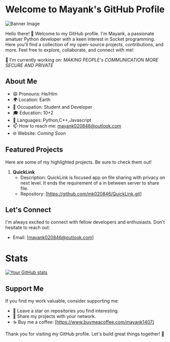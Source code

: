 # Welcome to Mayank's GitHub Profile

![Banner Image]()

Hello there! 👋 Welcome to my GitHub profile. I'm Mayank, a passionate amatuer Python developer with a keen interest in Socket programming. Here you'll find a collection of my open-source projects, contributions, and more. Feel free to explore, collaborate, and connect with me!

🌱 I'm currently working on: _MAKING PEOPLE's COMMUNICATION MORE SECURE AND PRIVATE_
## About Me

- 😄 Pronouns: He/Him
- 🌍 Location: Earth
- 💼 Occupation: Student and Developer
- 🎓 Education: 10+2
- 💬 Languages: Python,C++,Javascript
- 📫 How to reach me: mayank020846@outlook.com
- 🌐 Website: _Coming Soon_

## Featured Projects

Here are some of my highlighted projects. Be sure to check them out!

1. **QuickLink**
   - Description: QuickLink is focused app on file sharing with privacy on next level. It ends the requirement of a in between server to share file.
   - Repository: [https://github.com/mk020846/QuickLink.git]

## Let's Connect

I'm always excited to connect with fellow developers and enthusiasts. Don't hesitate to reach out:
- Email: [mayank020846@outlook.com]

# Stats
[![Your GitHub stats](https://github-readme-stats.vercel.app/api?username=mk020846&show_icons=true&theme=radical)](https://github.com/anuraghazra/github-readme-stats)

## Support Me

If you find my work valuable, consider supporting me:

- 💬 Leave a star on repositories you find interesting.
- 📣 Share my projects with your network.
- ☕ Buy me a coffee: [https://www.buymeacoffee.com/mayank1407]

Thank you for visiting my GitHub profile. Let's build great things together! 🚀

